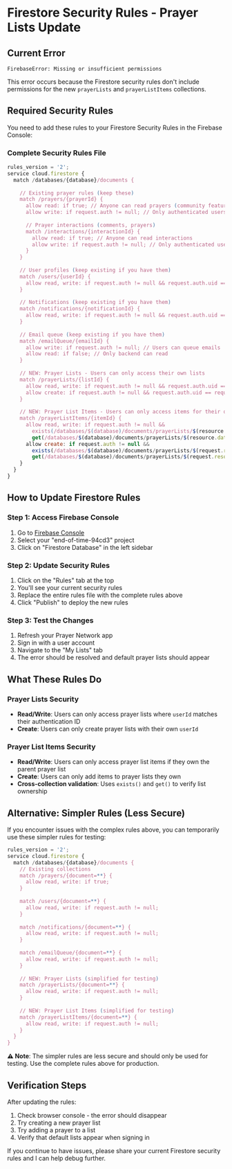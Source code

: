 # Firestore Security Rules - Prayer Lists Update

## Current Error
`FirebaseError: Missing or insufficient permissions`

This error occurs because the Firestore security rules don't include permissions for the new `prayerLists` and `prayerListItems` collections.

## Required Security Rules

You need to add these rules to your Firestore Security Rules in the Firebase Console:

### Complete Security Rules File

```javascript
rules_version = '2';
service cloud.firestore {
  match /databases/{database}/documents {
    
    // Existing prayer rules (keep these)
    match /prayers/{prayerId} {
      allow read: if true; // Anyone can read prayers (community feature)
      allow write: if request.auth != null; // Only authenticated users can write
      
      // Prayer interactions (comments, prayers)
      match /interactions/{interactionId} {
        allow read: if true; // Anyone can read interactions
        allow write: if request.auth != null; // Only authenticated users can interact
      }
    }
    
    // User profiles (keep existing if you have them)
    match /users/{userId} {
      allow read, write: if request.auth != null && request.auth.uid == userId;
    }
    
    // Notifications (keep existing if you have them)
    match /notifications/{notificationId} {
      allow read, write: if request.auth != null && request.auth.uid == resource.data.userId;
    }
    
    // Email queue (keep existing if you have them)
    match /emailQueue/{emailId} {
      allow write: if request.auth != null; // Users can queue emails
      allow read: if false; // Only backend can read
    }
    
    // NEW: Prayer Lists - Users can only access their own lists
    match /prayerLists/{listId} {
      allow read, write: if request.auth != null && request.auth.uid == resource.data.userId;
      allow create: if request.auth != null && request.auth.uid == request.resource.data.userId;
    }
    
    // NEW: Prayer List Items - Users can only access items for their own lists
    match /prayerListItems/{itemId} {
      allow read, write: if request.auth != null && 
        exists(/databases/$(database)/documents/prayerLists/$(resource.data.prayerListId)) &&
        get(/databases/$(database)/documents/prayerLists/$(resource.data.prayerListId)).data.userId == request.auth.uid;
      allow create: if request.auth != null && 
        exists(/databases/$(database)/documents/prayerLists/$(request.resource.data.prayerListId)) &&
        get(/databases/$(database)/documents/prayerLists/$(request.resource.data.prayerListId)).data.userId == request.auth.uid;
    }
  }
}
```

## How to Update Firestore Rules

### Step 1: Access Firebase Console
1. Go to [Firebase Console](https://console.firebase.google.com/)
2. Select your "end-of-time-94cd3" project
3. Click on "Firestore Database" in the left sidebar

### Step 2: Update Security Rules
1. Click on the "Rules" tab at the top
2. You'll see your current security rules
3. Replace the entire rules file with the complete rules above
4. Click "Publish" to deploy the new rules

### Step 3: Test the Changes
1. Refresh your Prayer Network app
2. Sign in with a user account
3. Navigate to the "My Lists" tab
4. The error should be resolved and default prayer lists should appear

## What These Rules Do

### Prayer Lists Security
- **Read/Write**: Users can only access prayer lists where `userId` matches their authentication ID
- **Create**: Users can only create prayer lists with their own `userId`

### Prayer List Items Security
- **Read/Write**: Users can only access prayer list items if they own the parent prayer list
- **Create**: Users can only add items to prayer lists they own
- **Cross-collection validation**: Uses `exists()` and `get()` to verify list ownership

## Alternative: Simpler Rules (Less Secure)

If you encounter issues with the complex rules above, you can temporarily use these simpler rules for testing:

```javascript
rules_version = '2';
service cloud.firestore {
  match /databases/{database}/documents {
    // Existing collections
    match /prayers/{document=**} {
      allow read, write: if true;
    }
    
    match /users/{document=**} {
      allow read, write: if request.auth != null;
    }
    
    match /notifications/{document=**} {
      allow read, write: if request.auth != null;
    }
    
    match /emailQueue/{document=**} {
      allow read, write: if request.auth != null;
    }
    
    // NEW: Prayer Lists (simplified for testing)
    match /prayerLists/{document=**} {
      allow read, write: if request.auth != null;
    }
    
    // NEW: Prayer List Items (simplified for testing)
    match /prayerListItems/{document=**} {
      allow read, write: if request.auth != null;
    }
  }
}
```

**⚠️ Note**: The simpler rules are less secure and should only be used for testing. Use the complete rules above for production.

## Verification Steps

After updating the rules:

1. Check browser console - the error should disappear
2. Try creating a new prayer list
3. Try adding a prayer to a list
4. Verify that default lists appear when signing in

If you continue to have issues, please share your current Firestore security rules and I can help debug further.